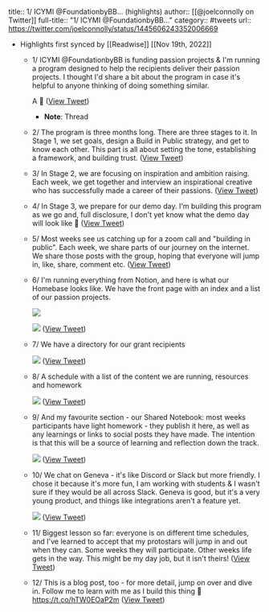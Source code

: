 title:: 1/ ICYMI @FoundationbyBB... (highlights)
author:: [[@joelconnolly on Twitter]]
full-title:: "1/ ICYMI @FoundationbyBB..."
category:: #tweets
url:: https://twitter.com/joelconnolly/status/1445606243352006669

- Highlights first synced by [[Readwise]] [[Nov 19th, 2022]]
	- 1/ ICYMI @FoundationbyBB is funding passion projects & I'm running a program designed to help the recipients deliver their passion projects. I thought I'd share a bit about the program in case it's helpful to anyone thinking of doing something similar.
	  
	  A 🧵 ([View Tweet](https://twitter.com/joelconnolly/status/1445606243352006669))
		- **Note**: Thread
	- 2/ The program is three months long. There are three stages to it. In Stage 1, we set goals, design a Build in Public strategy, and get to know each other. This part is all about setting the tone, establishing a framework, and building trust. ([View Tweet](https://twitter.com/joelconnolly/status/1445606245642108933))
	- 3/ In Stage 2, we are focusing on inspiration and ambition raising. Each week, we get together and interview an inspirational creative who has successfully made a career of their passions. ([View Tweet](https://twitter.com/joelconnolly/status/1445606247558836225))
	- 4/ In Stage 3, we prepare for our demo day. I'm building this program as we go and, full disclosure, I don't yet know what the demo day will look like 🥸 ([View Tweet](https://twitter.com/joelconnolly/status/1445606249421152260))
	- 5/ Most weeks see us catching up for a zoom call and "building in public". Each week, we share parts of our journey on the internet. We share those posts with the group, hoping that everyone will jump in, like, share, comment etc. ([View Tweet](https://twitter.com/joelconnolly/status/1445606251358871559))
	- 6/ I'm running everything from Notion, and here is what our Homebase looks like. We have the front page with an index and a list of our passion projects. 
	  
	  ![](https://pbs.twimg.com/media/FA_P0VTVgAAOkLS.jpg) 
	  
	  ![](https://pbs.twimg.com/media/FA_P47fUcAc5sIx.jpg) ([View Tweet](https://twitter.com/joelconnolly/status/1445606257222565889))
	- 7/ We have a directory for our grant recipients 
	  
	  ![](https://pbs.twimg.com/media/FA_QCQxUYA82ZxF.jpg) ([View Tweet](https://twitter.com/joelconnolly/status/1445606263207780354))
	- 8/ A schedule with a list of the content we are running, resources and homework 
	  
	  ![](https://pbs.twimg.com/media/FA_QL3gUYAI46Jt.jpg) ([View Tweet](https://twitter.com/joelconnolly/status/1445606269453168651))
	- 9/ And my favourite section - our Shared Notebook: most weeks participants have light homework - they publish it here, as well as any learnings or links to social posts they have made. The intention is that this will be a source of learning and reflection down the track. 
	  
	  ![](https://pbs.twimg.com/media/FA_QZJrVkAc3c5W.jpg) ([View Tweet](https://twitter.com/joelconnolly/status/1445606275505549323))
	- 10/ We chat on Geneva - it's like Discord or Slack but more friendly. I chose it because it's more fun, I am working with students & I wasn't sure if they would be all across Slack. Geneva is good, but it's a very young product, and things like integrations aren't a feature yet. 
	  
	  ![](https://pbs.twimg.com/media/FA_RnxWUcAMYSUw.jpg) ([View Tweet](https://twitter.com/joelconnolly/status/1445606280245116930))
	- 11/ Biggest lesson so far: everyone is on different time schedules, and I've learned to accept that my protostars will jump in and out when they can. Some weeks they will participate. Other weeks life gets in the way. This might be my day job, but it isn't theirs! ([View Tweet](https://twitter.com/joelconnolly/status/1445606282761682961))
	- 12/ This is a blog post, too - for more detail, jump on over and dive in. Follow me to learn with me as I build this thing 🥰
	  https://t.co/hTW0EOaP2m ([View Tweet](https://twitter.com/joelconnolly/status/1445606284703645697))
